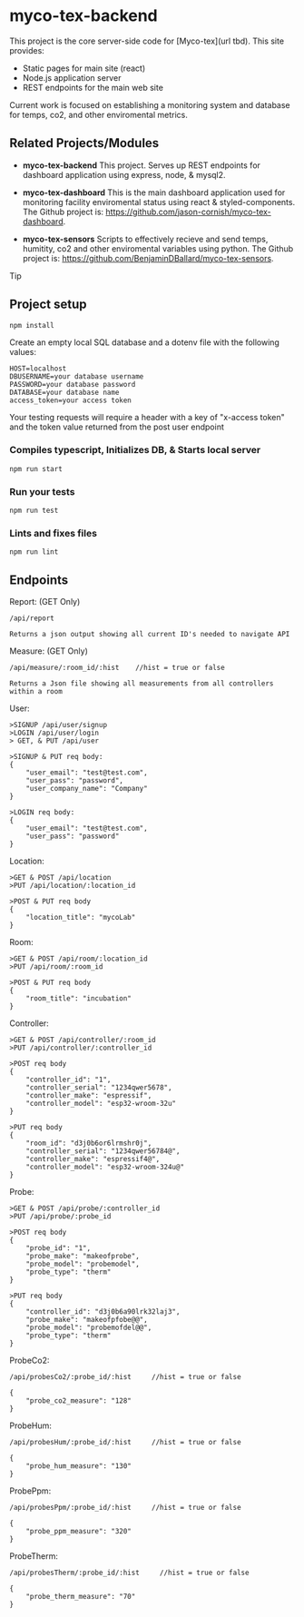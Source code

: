 # myco-tex-backend

This project is the core server-side code for
[Myco-tex](url tbd).
This site provides:

- Static pages for main site (react)
- Node.js application server
- REST endpoints for the main web site

Current work is focused on establishing a monitoring system and database for temps, co2, and other enviromental metrics.

## Related Projects/Modules

- **myco-tex-backend** This project. Serves up REST
  endpoints for dashboard application using express, node, & mysql2.

- **myco-tex-dashboard** This is the main dashboard application used for monitoring facility enviromental status using react & styled-components.
  The Github project is:
  https://github.com/jason-cornish/myco-tex-dashboard.

- **myco-tex-sensors** Scripts to effectively recieve and send temps, humitity, co2 and other enviromental variables using python.
  The Github project is:
  https://github.com/BenjaminDBallard/myco-tex-sensors.

> [!TIP]
>
> ## Project setup
>
> ```
> npm install
> ```
>
> Create an empty local SQL database and a dotenv file with the following values:
>
> ```
> HOST=localhost
> DBUSERNAME=your database username
> PASSWORD=your database password
> DATABASE=your database name
> access_token=your access token
> ```
>
> Your testing requests will require a header with a key of "x-access token" and the token value returned from the post user endpoint
>
> ### Compiles typescript, Initializes DB, & Starts local server
>
> ```
> npm run start
> ```
>
> ### Run your tests
>
> ```
> npm run test
> ```
>
> ### Lints and fixes files
>
> ```
> npm run lint
> ```

## Endpoints

Report: (GET Only)

```
/api/report
```

```
Returns a json output showing all current ID's needed to navigate API
```

Measure: (GET Only)

```
/api/measure/:room_id/:hist    //hist = true or false
```

```
Returns a Json file showing all measurements from all controllers within a room
```

User:

```
>SIGNUP /api/user/signup
>LOGIN /api/user/login
> GET, & PUT /api/user
```

```
>SIGNUP & PUT req body:
{
    "user_email": "test@test.com",
    "user_pass": "password",
    "user_company_name": "Company"
}

>LOGIN req body:
{
    "user_email": "test@test.com",
    "user_pass": "password"
}
```

Location:

```
>GET & POST /api/location
>PUT /api/location/:location_id
```

```
>POST & PUT req body
{
    "location_title": "mycoLab"
}
```

Room:

```
>GET & POST /api/room/:location_id
>PUT /api/room/:room_id
```

```
>POST & PUT req body
{
    "room_title": "incubation"
}
```

Controller:

```
>GET & POST /api/controller/:room_id
>PUT /api/controller/:controller_id
```

```
>POST req body
{
    "controller_id": "1",
    "controller_serial": "1234qwer5678",
    "controller_make": "espressif",
    "controller_model": "esp32-wroom-32u"
}

>PUT req body
{
    "room_id": "d3j0b6or6lrmshr0j",
    "controller_serial": "1234qwer56784@",
    "controller_make": "espressif4@",
    "controller_model": "esp32-wroom-324u@"
}
```

Probe:

```
>GET & POST /api/probe/:controller_id
>PUT /api/probe/:probe_id
```

```
>POST req body
{
    "probe_id": "1",
    "probe_make": "makeofprobe",
    "probe_model": "probemodel",
    "probe_type": "therm"
}

>PUT req body
{
    "controller_id": "d3j0b6a90lrk32laj3",
    "probe_make": "makeofpfobe@@",
    "probe_model": "probemofdel@@",
    "probe_type": "therm"
}
```

ProbeCo2:

```
/api/probesCo2/:probe_id/:hist     //hist = true or false
```

```
{
    "probe_co2_measure": "128"
}
```

ProbeHum:

```
/api/probesHum/:probe_id/:hist     //hist = true or false
```

```
{
    "probe_hum_measure": "130"
}
```

ProbePpm:

```
/api/probesPpm/:probe_id/:hist     //hist = true or false
```

```
{
    "probe_ppm_measure": "320"
}
```

ProbeTherm:

```
/api/probesTherm/:probe_id/:hist     //hist = true or false
```

```
{
    "probe_therm_measure": "70"
}
```
